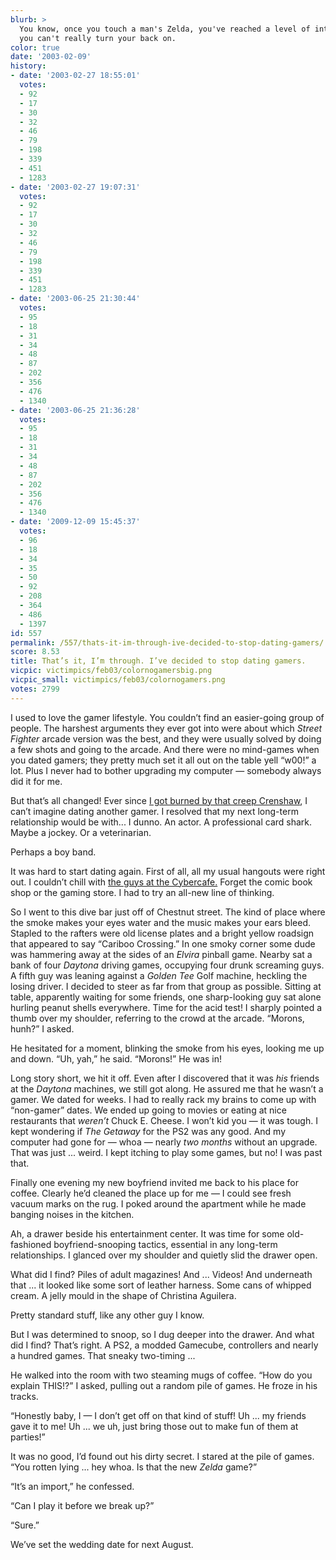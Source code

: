 ```yaml
---
blurb: >
  You know, once you touch a man's Zelda, you've reached a level of intimacy that
  you can't really turn your back on.
color: true
date: '2003-02-09'
history:
- date: '2003-02-27 18:55:01'
  votes:
  - 92
  - 17
  - 30
  - 32
  - 46
  - 79
  - 198
  - 339
  - 451
  - 1283
- date: '2003-02-27 19:07:31'
  votes:
  - 92
  - 17
  - 30
  - 32
  - 46
  - 79
  - 198
  - 339
  - 451
  - 1283
- date: '2003-06-25 21:30:44'
  votes:
  - 95
  - 18
  - 31
  - 34
  - 48
  - 87
  - 202
  - 356
  - 476
  - 1340
- date: '2003-06-25 21:36:28'
  votes:
  - 95
  - 18
  - 31
  - 34
  - 48
  - 87
  - 202
  - 356
  - 476
  - 1340
- date: '2009-12-09 15:45:37'
  votes:
  - 96
  - 18
  - 34
  - 35
  - 50
  - 92
  - 208
  - 364
  - 486
  - 1397
id: 557
permalink: /557/thats-it-im-through-ive-decided-to-stop-dating-gamers/
score: 8.53
title: That’s it, I’m through. I’ve decided to stop dating gamers.
vicpic: victimpics/feb03/colornogamersbig.png
vicpic_small: victimpics/feb03/colornogamers.png
votes: 2799
---
```


I used to love the gamer lifestyle. You couldn’t find an easier-going
group of people. The harshest arguments they ever got into were about
which *Street Fighter* arcade version was the best, and they were
usually solved by doing a few shots and going to the arcade. And there
were no mind-games when you dated gamers; they pretty much set it all
out on the table yell “w00!” a lot. Plus I never had to bother upgrading
my computer — somebody always did it for me.

But that’s all changed! Ever since [I got burned by that creep
Crenshaw](@/victim/553.md), I can’t imagine dating another gamer. I
resolved that my next long-term relationship would be with... I dunno.
An actor. A professional card shark. Maybe a jockey. Or a veterinarian.

Perhaps a boy band.

It was hard to start dating again. First of all, all my usual hangouts
were right out. I couldn’t chill with [the guys at the
Cybercafe.](@/victim/552.md) Forget the comic book shop or the gaming
store. I had to try an all-new line of thinking.

So I went to this dive bar just off of Chestnut street. The kind of
place where the smoke makes your eyes water and the music makes your
ears bleed. Stapled to the rafters were old license plates and a bright
yellow roadsign that appeared to say “Cariboo Crossing.” In one smoky
corner some dude was hammering away at the sides of an *Elvira* pinball
game. Nearby sat a bank of four *Daytona* driving games, occupying four
drunk screaming guys. A fifth guy was leaning against a *Golden Tee*
Golf machine, heckling the losing driver. I decided to steer as far from
that group as possible. Sitting at table, apparently waiting for some
friends, one sharp-looking guy sat alone hurling peanut shells
everywhere. Time for the acid test! I sharply pointed a thumb over my
shoulder, referring to the crowd at the arcade. “Morons, hunh?” I asked.

He hesitated for a moment, blinking the smoke from his eyes, looking me
up and down. “Uh, yah,” he said. “Morons!” He was in!

Long story short, we hit it off. Even after I discovered that it was
*his* friends at the *Daytona* machines, we still got along. He assured
me that he wasn’t a gamer. We dated for weeks. I had to really rack my
brains to come up with “non-gamer” dates. We ended up going to movies or
eating at nice restaurants that *weren’t* Chuck E. Cheese. I won’t kid
you — it was tough. I kept wondering if *The Getaway* for the PS2 was
any good. And my computer had gone for — whoa — nearly *two months*
without an upgrade. That was just ... weird. I kept itching to play some
games, but no! I was past that.

Finally one evening my new boyfriend invited me back to his place for
coffee. Clearly he’d cleaned the place up for me — I could see fresh
vacuum marks on the rug. I poked around the apartment while he made
banging noises in the kitchen.

Ah, a drawer beside his entertainment center. It was time for some
old-fashioned boyfriend-snooping tactics, essential in any long-term
relationships. I glanced over my shoulder and quietly slid the drawer
open.

What did I find? Piles of adult magazines! And ... Videos! And
underneath that ... it looked like some sort of leather harness. Some
cans of whipped cream. A jelly mould in the shape of Christina Aguilera.

Pretty standard stuff, like any other guy I know.

But I was determined to snoop, so I dug deeper into the drawer. And what
did I find? That’s right. A PS2, a modded Gamecube, controllers and
nearly a hundred games. That sneaky two-timing ...

He walked into the room with two steaming mugs of coffee. “How do you
explain THIS!?” I asked, pulling out a random pile of games. He froze in
his tracks.

“Honestly baby, I — I don’t get off on that kind of stuff! Uh ... my
friends gave it to me! Uh ... we uh, just bring those out to make fun of
them at parties!”

It was no good, I’d found out his dirty secret. I stared at the pile of
games. “You rotten lying ... hey whoa. Is that the new *Zelda* game?”

“It’s an import,” he confessed.

“Can I play it before we break up?”

“Sure.”

We’ve set the wedding date for next August.